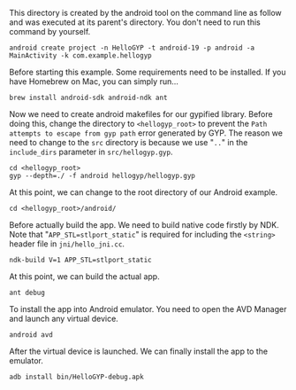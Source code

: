 This directory is created by the android tool on the command line as follow and
was executed at its parent's directory. You don't need to run this command by
yourself.

    android create project -n HelloGYP -t android-19 -p android -a MainActivity -k com.example.hellogyp

Before starting this example. Some requirements need to be installed. If you
have Homebrew on Mac, you can simply run...

    brew install android-sdk android-ndk ant

Now we need to create android makefiles for our gypified library. Before doing
this, change the directory to `<hellogyp_root>` to prevent the `Path  attempts to escape from gyp path` error generated by GYP. The reason we need to
change to the `src` directory is because we use "`..`" in the `include_dirs`
parameter in `src/hellogyp.gyp`.

    cd <hellogyp_root>
    gyp --depth=./ -f android hellogyp/hellogyp.gyp

At this point, we can change to the root directory of our Android example.

    cd <hellogyp_root>/android/

Before actually build the app. We need to build native code firstly by NDK.
Note that "`APP_STL=stlport_static`" is required for including the `<string>` header file in `jni/hello_jni.cc`.

    ndk-build V=1 APP_STL=stlport_static

At this point, we can build the actual app.

    ant debug

To install the app into Android emulator. You need to open the AVD Manager
and launch any virtual device.

    android avd

After the virtual device is launched. We can finally install the app to
the emulator.

    adb install bin/HelloGYP-debug.apk

